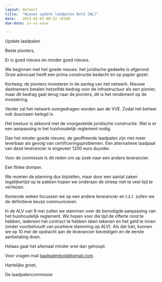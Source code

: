 ```yaml
---
layout: default
title:  "Nieuws update laadpalen Bold [NL]"
date:   2023-02-03 08:22 +0100
due-date: xx-xx-xxxx

---
```


<p>Update laadpalen </p>

<p>Beste pioniers,</p>

<p></p>

<p>Er is goed nieuws en minder goed nieuws.</p>

<p></p>

<p>We beginnen met het goede nieuws: het juridische gedeelte is afgerond. Onze advocaat heeft een prima constructie bedacht en op papier gezet.   

Kortweg: de pioniers investeren in de aanleg van het netwerk. Nieuwe deelnemers betalen hetzelfde bedrag voor de infrastructuur als een pionier, maar dit bedrag gaat terug naar de pioniers, dit is het rendement op de investering.   

Verder zal het netwerk overgedragen worden aan de VVE. Zodat het beheer ook duurzaam belegd is.   

Het bestuur is akkoord met de voorgestelde juridische constructie. Wel is er een aanpassing in het huishoudelijk reglement nodig.   
</p>

<p>Dan het minder goede nieuws: de geoffreerde laadpalen zijn niet meer leverbaar als gevolg van certificeringsproblemen. Een alternatieve laadpaal van deze leverancier is ongeveer 1200 euro duurder.   

Voor de commissie is dit reden om op zoek naar een andere leverancier.   

Een flinke domper.    
</p>


<p>We moeten de planning dus bijstellen, maar door een aantal zaken tegelijkertijd op te pakken hopen we onderaan de streep niet te veel tijd te verliezen.  

Komende weken focussen we op een andere leverancier en t.z.t. zullen we de definitieve keuze communiceren.  

In de ALV van 9 mei zullen we stemmen over de benodigde aanpassing van het huishoudelijk reglement. We hopen voor die tijd de offerte rond te hebben, iedereen het contract te hebben laten tekenen en het geld te innen (onder voorbehoudt van positieve stemming op ALV). Als dat lukt, kunnen we op 10 mei de opdracht aan de leverancier bevestigen en de eerste aanbetaling doen.  
</p>

<p>Helaas gaat het allemaal minder snel dan gehoopt.</p>

<p>Voor vragen mail <a href="mailto:laadpalenbold@gmail.com">laadpalenbold@gmail.com</a>.</p>

<p>Hartelijke groet,  
</p>
<p>
De laadpalencommissie  
</p>